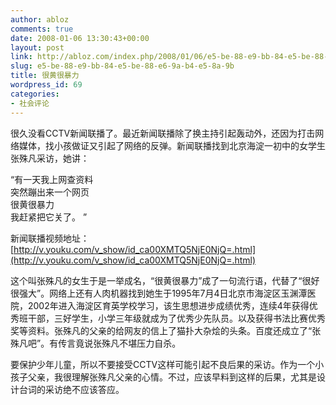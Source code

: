 ```yaml
---
author: abloz
comments: true
date: 2008-01-06 13:30:43+00:00
layout: post
link: http://abloz.com/index.php/2008/01/06/e5-be-88-e9-bb-84-e5-be-88-e6-9a-b4-e5-8a-9b/
slug: e5-be-88-e9-bb-84-e5-be-88-e6-9a-b4-e5-8a-9b
title: 很黄很暴力
wordpress_id: 69
categories:
- 社会评论
---
```


很久没看CCTV新闻联播了。最近新闻联播除了换主持引起轰动外，还因为打击网络媒体，找小孩做证又引起了网络的反弹。新闻联播找到北京海淀一初中的女学生张殊凡采访，她讲：

“有一天我上网查资料   
突然蹦出来一个网页   
很黄很暴力   
我赶紧把它关了。 ”

新闻联播视频地址：[http://v.youku.com/v_show/id_ca00XMTQ5NjE0NjQ=.html](http://v.youku.com/v_show/id_ca00XMTQ5NjE0NjQ=.html)

这个叫张殊凡的女生于是一举成名，“很黄很暴力”成了一句流行语，代替了“很好很强大”。网络上还有人肉机器找到她生于1995年7月4日北京市海淀区玉渊潭医院，2002年进入海淀区育英学校学习，该生思想进步成绩优秀，连续4年获得优秀班干部，三好学生，小学三年级就成为了优秀少先队员。以及获得书法比赛优秀奖等资料。张殊凡的父亲的给网友的信上了猫扑大杂烩的头条。百度还成立了“张殊凡吧”。有传言竟说张殊凡不堪压力自杀。

要保护少年儿童，所以不要接受CCTV这样可能引起不良后果的采访。作为一个小孩子父亲，我很理解张殊凡父亲的心情。不过，应该早料到这样的后果，尤其是设计台词的采访绝不应该答应。
